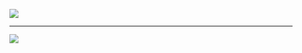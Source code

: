 ![](https://github-readme-stats.vercel.app/api?username=shenlye&show_icons=true)

---
![](https://github-readme-stats.vercel.app/api/top-langs?username=shenlye&layout=donut)
